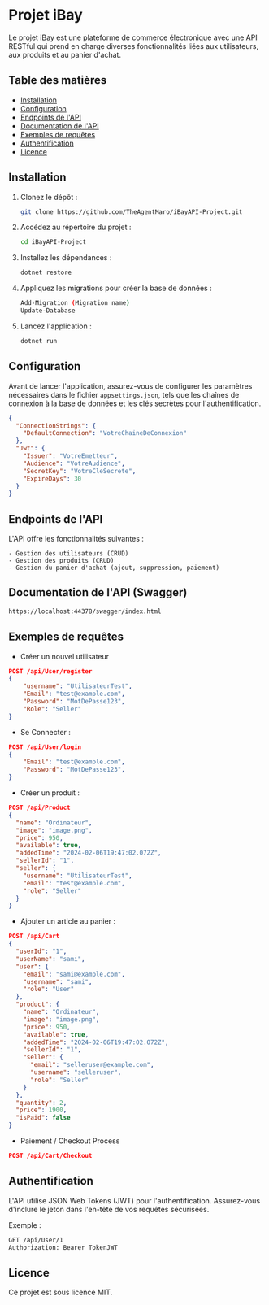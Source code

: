 # Projet iBay

Le projet iBay est une plateforme de commerce électronique avec une API RESTful qui prend en charge diverses fonctionnalités liées aux utilisateurs, aux produits et au panier d'achat.

## Table des matières
- [Installation](#installation)
- [Configuration](#configuration)
- [Endpoints de l'API](#endpoints-de-lapi)
- [Documentation de l'API](#documentation-de-lapi)
- [Exemples de requêtes](#exemples-de-requetes)
- [Authentification](#authentification)
- [Licence](#licence)

## Installation

1. Clonez le dépôt :

    ```bash
    git clone https://github.com/TheAgentMaro/iBayAPI-Project.git
    ```

2. Accédez au répertoire du projet :

    ```bash
    cd iBayAPI-Project
    ```

3. Installez les dépendances :

    ```bash
    dotnet restore
    ```

4. Appliquez les migrations pour créer la base de données :

    ```bash
    Add-Migration (Migration name)
    Update-Database
    ```

5. Lancez l'application :

    ```bash
    dotnet run
    ```

## Configuration

Avant de lancer l'application, assurez-vous de configurer les paramètres nécessaires dans le fichier `appsettings.json`, tels que les chaînes de connexion à la base de données et les clés secrètes pour l'authentification.

```json
{
  "ConnectionStrings": {
    "DefaultConnection": "VotreChaineDeConnexion"
  },
  "Jwt": {
    "Issuer": "VotreEmetteur",
    "Audience": "VotreAudience",
    "SecretKey": "VotreCleSecrete",
    "ExpireDays": 30
  }
}
```

## Endpoints de l'API

L'API offre les fonctionnalités suivantes :

    - Gestion des utilisateurs (CRUD)
    - Gestion des produits (CRUD)
    - Gestion du panier d'achat (ajout, suppression, paiement)

## Documentation de l'API (Swagger)

```bash
https://localhost:44378/swagger/index.html
```

## Exemples de requêtes

- Créer un nouvel utilisateur

```json
POST /api/User/register
{
    "username": "UtilisateurTest",
    "Email": "test@example.com",
    "Password": "MotDePasse123",
    "Role": "Seller"
}
```

- Se Connecter :

```json
POST /api/User/login
{
    "Email": "test@example.com",
    "Password": "MotDePasse123",
}
```

- Créer un produit : 

```json
POST /api/Product
{
  "name": "Ordinateur",
  "image": "image.png",
  "price": 950,
  "available": true,
  "addedTime": "2024-02-06T19:47:02.072Z",
  "sellerId": "1",
  "seller": {
    "username": "UtilisateurTest",
    "email": "test@example.com",
    "role": "Seller"
  }
}
```
- Ajouter un article au panier :

```json
POST /api/Cart
{
  "userId": "1",
  "userName": "sami",
  "user": {
    "email": "sami@example.com",
    "username": "sami",
    "role": "User"
  },
  "product": {
    "name": "Ordinateur",
    "image": "image.png",
    "price": 950,
    "available": true,
    "addedTime": "2024-02-06T19:47:02.072Z",
    "sellerId": "1",
    "seller": {
      "email": "selleruser@example.com",
      "username": "selleruser",
      "role": "Seller"
    }
  },
  "quantity": 2,
  "price": 1900,
  "isPaid": false
}
```

- Paiement / Checkout Process

```json
POST /api/Cart/Checkout
```

## Authentification

L'API utilise JSON Web Tokens (JWT) pour l'authentification. Assurez-vous d'inclure le jeton dans l'en-tête de vos requêtes sécurisées.

Exemple :

```bash
GET /api/User/1
Authorization: Bearer TokenJWT
```

## Licence

Ce projet est sous licence MIT.